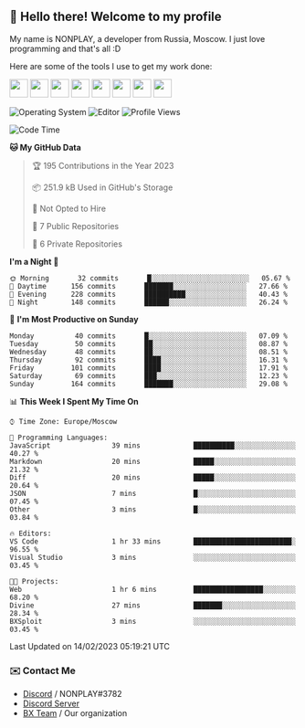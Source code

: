 ## :wave: Hello there! Welcome to my profile

My name is NONPLAY, a developer from Russia, Moscow. I just love programming and that's all :D

Here are some of the tools I use to get my work done:

<kbd><img height="32" src="https://img.icons8.com/color/2x/visual-studio-code-2019.png"></kbd>
<kbd><img height="32" src="https://img.icons8.com/color/2x/linux.png"></kbd>
<kbd><img height="32" src="https://img.icons8.com/fluent/2x/console.png"></kbd>
<kbd><img height="32" src="https://img.icons8.com/color/2x/open-source.png"></kbd>
<kbd><img height="32" src="https://img.icons8.com/color/2x/git.png"></kbd>
<kbd><img height="32" src="https://img.icons8.com/color/2x/nginx.png"></kbd>
<a href="?#gh-light-mode-only"><kbd><img height="32" src="https://img.icons8.com/metro/2x/mysql.png"></kbd></a>
<a href="?#gh-dark-mode-only"><kbd><img height="32" src="https://img.icons8.com/FFFFFF/metro/2x/mysql.png"></kbd></a>

![Operating System](https://img.shields.io/badge/OS-Windows%2010%20Pro-informational?style=for-the-badge&logo=Windows&logoColor=white&color=007ec6)
![Editor](https://img.shields.io/badge/Editor-VS%20Code-informational?style=for-the-badge&logo=Visual%20Studio%20Code&logoColor=white&color=007ec6)
![Profile Views](https://komarev.com/ghpvc/?username=NONPLAYT&color=blue&style=for-the-badge)

<!--START_SECTION:waka-->
![Code Time](http://img.shields.io/badge/Code%20Time-68%20hrs%2033%20mins-blue)

**🐱 My GitHub Data** 

> 🏆 195 Contributions in the Year 2023
 > 
> 📦 251.9 kB Used in GitHub's Storage 
 > 
> 🚫 Not Opted to Hire
 > 
> 📜 7 Public Repositories 
 > 
> 🔑 6 Private Repositories  
 > 
**I'm a Night 🦉** 

```text
🌞 Morning       32 commits       █░░░░░░░░░░░░░░░░░░░░░░░░   05.67 % 
🌆 Daytime      156 commits       ███████░░░░░░░░░░░░░░░░░░   27.66 % 
🌃 Evening      228 commits       ██████████░░░░░░░░░░░░░░░   40.43 % 
🌙 Night        148 commits       ██████░░░░░░░░░░░░░░░░░░░   26.24 % 

```
📅 **I'm Most Productive on Sunday** 

```text
Monday          40 commits       █░░░░░░░░░░░░░░░░░░░░░░░░   07.09 % 
Tuesday         50 commits       ██░░░░░░░░░░░░░░░░░░░░░░░   08.87 % 
Wednesday       48 commits       ██░░░░░░░░░░░░░░░░░░░░░░░   08.51 % 
Thursday        92 commits       ████░░░░░░░░░░░░░░░░░░░░░   16.31 % 
Friday         101 commits       ████░░░░░░░░░░░░░░░░░░░░░   17.91 % 
Saturday        69 commits       ███░░░░░░░░░░░░░░░░░░░░░░   12.23 % 
Sunday         164 commits       ███████░░░░░░░░░░░░░░░░░░   29.08 % 

```


📊 **This Week I Spent My Time On** 

```text
⌚︎ Time Zone: Europe/Moscow

💬 Programming Languages: 
JavaScript               39 mins             ██████████░░░░░░░░░░░░░░░   40.27 % 
Markdown                 20 mins             █████░░░░░░░░░░░░░░░░░░░░   21.32 % 
Diff                     20 mins             █████░░░░░░░░░░░░░░░░░░░░   20.64 % 
JSON                     7 mins              █░░░░░░░░░░░░░░░░░░░░░░░░   07.45 % 
Other                    3 mins              █░░░░░░░░░░░░░░░░░░░░░░░░   03.84 % 

🔥 Editors: 
VS Code                  1 hr 33 mins        ████████████████████████░   96.55 % 
Visual Studio            3 mins              ░░░░░░░░░░░░░░░░░░░░░░░░░   03.45 % 

🐱‍💻 Projects: 
Web                      1 hr 6 mins         █████████████████░░░░░░░░   68.20 % 
Divine                   27 mins             ███████░░░░░░░░░░░░░░░░░░   28.34 % 
BXSploit                 3 mins              ░░░░░░░░░░░░░░░░░░░░░░░░░   03.45 % 

```


 Last Updated on 14/02/2023 05:19:21 UTC
<!--END_SECTION:waka-->

### ✉️ Contact Me

- [Discord](https://discord.com/users/597087584090587177) / NONPLAY#3782
- [Discord Server](https://discord.gg/p7cxhw7E2M)
- [BX Team](https://github.com/BX-Team) / Our organization
